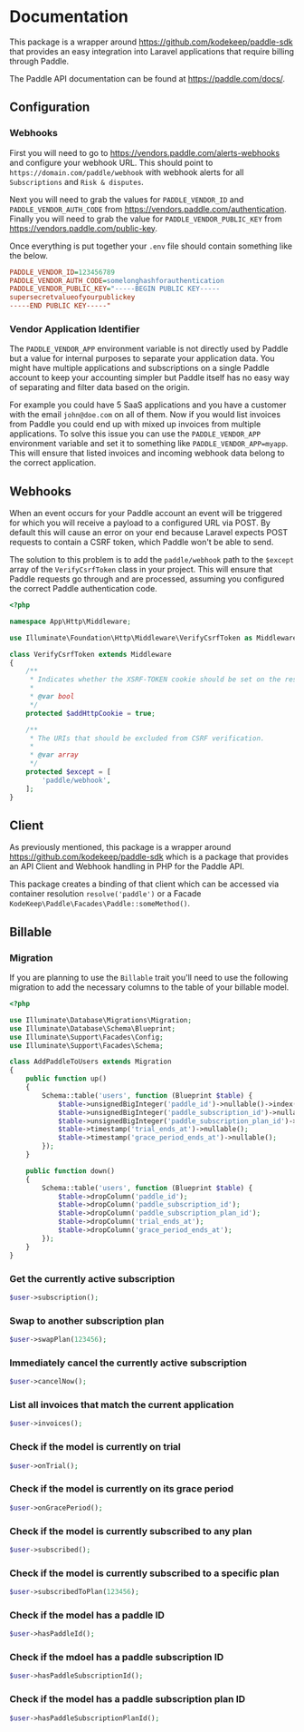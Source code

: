 # Documentation

This package is a wrapper around https://github.com/kodekeep/paddle-sdk that provides an easy integration into Laravel applications that require billing through Paddle.

The Paddle API documentation can be found at https://paddle.com/docs/.

## Configuration

### Webhooks

First you will need to go to https://vendors.paddle.com/alerts-webhooks and configure your webhook URL. This should point to `https://domain.com/paddle/webhook` with webhook alerts for all `Subscriptions` and `Risk & disputes`.

Next you will need to grab the values for `PADDLE_VENDOR_ID` and `PADDLE_VENDOR_AUTH_CODE` from https://vendors.paddle.com/authentication. Finally you will need to grab the value for `PADDLE_VENDOR_PUBLIC_KEY` from https://vendors.paddle.com/public-key.

Once everything is put together your `.env` file should contain something like the below.

```ini
PADDLE_VENDOR_ID=123456789
PADDLE_VENDOR_AUTH_CODE=somelonghashforauthentication
PADDLE_VENDOR_PUBLIC_KEY="-----BEGIN PUBLIC KEY-----
supersecretvalueofyourpublickey
-----END PUBLIC KEY-----"
```

### Vendor Application Identifier

The `PADDLE_VENDOR_APP` environment variable is not directly used by Paddle but a value for internal purposes to separate your application data. You might have multiple applications and subscriptions on a single Paddle account to keep your accounting simpler but Paddle itself has no easy way of separating and filter data based on the origin.

For example you could have 5 SaaS applications and you have a customer with the email `john@doe.com` on all of them. Now if you would list invoices from Paddle you could end up with mixed up invoices from multiple applications. To solve this issue you can use the `PADDLE_VENDOR_APP` environment variable and set it to something like `PADDLE_VENDOR_APP=myapp`. This will ensure that listed invoices and incoming webhook data belong to the correct application.

## Webhooks

When an event occurs for your Paddle account an event will be triggered for which you will receive a payload to a configured URL via POST. By default this will cause an error on your end because Laravel expects POST requests to contain a CSRF token, which Paddle won't be able to send.

The solution to this problem is to add the `paddle/webhook` path to the `$except` array of the `VerifyCsrfToken` class in your project. This will ensure that Paddle requests go through and are processed, assuming you configured the correct Paddle authentication code.

```php
<?php

namespace App\Http\Middleware;

use Illuminate\Foundation\Http\Middleware\VerifyCsrfToken as Middleware;

class VerifyCsrfToken extends Middleware
{
    /**
     * Indicates whether the XSRF-TOKEN cookie should be set on the response.
     *
     * @var bool
     */
    protected $addHttpCookie = true;

    /**
     * The URIs that should be excluded from CSRF verification.
     *
     * @var array
     */
    protected $except = [
        'paddle/webhook',
    ];
}
```

## Client

As previously mentioned, this package is a wrapper around https://github.com/kodekeep/paddle-sdk which is a package that provides an API Client and Webhook handling in PHP for the Paddle API.

This package creates a binding of that client which can be accessed via container resolution `resolve('paddle')` or a Facade `KodeKeep\Paddle\Facades\Paddle::someMethod()`.

## Billable

### Migration

If you are planning to use the `Billable` trait you'll need to use the following migration to add the necessary columns to the table of your billable model.

```php
<?php

use Illuminate\Database\Migrations\Migration;
use Illuminate\Database\Schema\Blueprint;
use Illuminate\Support\Facades\Config;
use Illuminate\Support\Facades\Schema;

class AddPaddleToUsers extends Migration
{
    public function up()
    {
        Schema::table('users', function (Blueprint $table) {
            $table->unsignedBigInteger('paddle_id')->nullable()->index();
            $table->unsignedBigInteger('paddle_subscription_id')->nullable()->index();
            $table->unsignedBigInteger('paddle_subscription_plan_id')->nullable()->index();
            $table->timestamp('trial_ends_at')->nullable();
            $table->timestamp('grace_period_ends_at')->nullable();
        });
    }

    public function down()
    {
        Schema::table('users', function (Blueprint $table) {
            $table->dropColumn('paddle_id');
            $table->dropColumn('paddle_subscription_id');
            $table->dropColumn('paddle_subscription_plan_id');
            $table->dropColumn('trial_ends_at');
            $table->dropColumn('grace_period_ends_at');
        });
    }
}
```

### Get the currently active subscription

```php
$user->subscription();
```

### Swap to another subscription plan

```php
$user->swapPlan(123456);
```

### Immediately cancel the currently active subscription

```php
$user->cancelNow();
```

### List all invoices that match the current application

```php
$user->invoices();
```

### Check if the model is currently on trial

```php
$user->onTrial();
```

### Check if the model is currently on its grace period

```php
$user->onGracePeriod();
```

### Check if the model is currently subscribed to any plan

```php
$user->subscribed();
```

### Check if the model is currently subscribed to a specific plan

```php
$user->subscribedToPlan(123456);
```

### Check if the model has a paddle ID

```php
$user->hasPaddleId();
```

### Check if the mdoel has a paddle subscription ID

```php
$user->hasPaddleSubscriptionId();
```

### Check if the model has a paddle subscription plan ID

```php
$user->hasPaddleSubscriptionPlanId();
```
